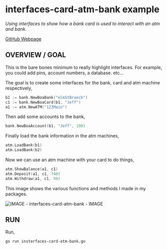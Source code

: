 # interfaces-card-atm-bank example

_Using interfaces to show how a bank card is used to interact with an atm and bank._

[GitHub Webpage](https://jeffdecola.github.io/my-go-examples/)

## OVERVIEW / GOAL

This is the bare bones minimum to really highlight interfaces.
For example, you could add pins, account numbers, a database. etc...

The goal is to create some interfaces for the bank, card and
atm machine respectively,

```go
b1 := bank.NewBoaBank("elmStBranch")
c1 := bank.NewBoaCard(b1, "Jeff")
a1 := atm.NewATM("123Main")
```

Then add some accounts to the bank,

```go
bank.NewBoaAccount(b1, "Jeff", 100)
```

Finally load the bank information in the atm machines,

```go
atm.LoadBank(b1)
atm.LoadBank(b2)
```

Now we can use an atm machine with your card to do things,

```go
atm.ShowBalance(a1, c1)
atm.Deposit(a1, c1, 740)
atm.Withdraw(a1, c1, 50)
```

This image shows the various functions and methods I made in my packages.

![IMAGE - interfaces-card-atm-bank - IMAGE](../../../docs/pics/basic-syntax/interfaces-card-atm-bank.jpg)

## RUN

Run,

```bash
go run insterfaces-card-atm-bank.go
```
